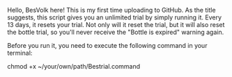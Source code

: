 Hello, BesVolk here! This is my first time uploading to GitHub. As the title suggests, this script gives you an unlimited trial by simply running it. Every 13 days, it resets your trial. Not only will it reset the trial, but it will also reset the bottle trial, so you'll never receive the "Bottle is expired" warning again.

Before you run it, you need to execute the following command in your terminal:

chmod +x ~/your/own/path/Bestrial.command
